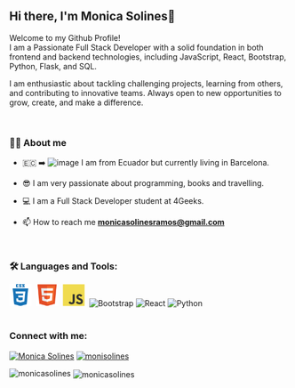 ## Hi there, I'm Monica Solines👋  
Welcome to my Github Profile!
</br>
I am a Passionate Full Stack Developer with a solid foundation in both frontend and backend technologies, including JavaScript, React, Bootstrap, Python, Flask, and SQL.

I am enthusiastic about tackling challenging projects, learning from others, and contributing to innovative teams. Always open to new opportunities to grow, create, and make a difference.

</br>

### :woman_technologist: About me
- 🇪🇨 ➡️ ![image](https://github.com/user-attachments/assets/8fcd659f-e348-488a-a0de-0f41d2688362)
  I am from Ecuador but currently living in Barcelona.

- 😎  I am very passionate about programming, books and travelling.

- 💻  I am a Full Stack Developer student at 4Geeks.
  
- 📫  How to reach me **monicasolinesramos@gmail.com**

</br>

### :hammer_and_wrench: Languages and Tools:

<div>
  <img src="https://github.com/devicons/devicon/blob/master/icons/css3/css3-plain-wordmark.svg"  title="CSS3" alt="CSS" width="40" height="40"/>&nbsp;
  <img src="https://github.com/devicons/devicon/blob/master/icons/html5/html5-original.svg" title="HTML5" alt="HTML" width="40" height="40"/>&nbsp;
  <img src="https://github.com/devicons/devicon/blob/master/icons/javascript/javascript-original.svg" title="JavaScript" alt="JavaScript" width="40" height="40"/>&nbsp;
  <img src="https://cdn.jsdelivr.net/gh/devicons/devicon@latest/icons/bootstrap/bootstrap-original.svg" title="Bootstap" alt="Bootstrap" width="40" height="40"/>
  <img src="https://cdn.jsdelivr.net/gh/devicons/devicon@latest/icons/react/react-original.svg" title="React" alt="React" width="40" height="40"/>
  <img src="https://cdn.jsdelivr.net/gh/devicons/devicon@latest/icons/python/python-original.svg" title="Python" alt="Python" width="40" height="40" />
  
          
          
          
</div>

</br>

### Connect with me:
<p align="left">
<a href="https://www.linkedin.com/in/monica-solines" target="blank"><img align="center" src="https://raw.githubusercontent.com/rahuldkjain/github-profile-readme-generator/master/src/images/icons/Social/linked-in-alt.svg" alt="Monica Solines" height="30" width="40" /></a>
<a href="https://www.instagram.com/monisolines/" target="blank"><img align="center" src="https://raw.githubusercontent.com/rahuldkjain/github-profile-readme-generator/master/src/images/icons/Social/instagram.svg" alt="monisolines" height="30" width="40" /></a>
<a href="monicasolinesramos@gmail.com"> <img/> </a> 
</p>

<p><img align="left" src="https://github-readme-stats.vercel.app/api/top-langs?username=monicasolines&show_icons=true&locale=en&layout=compact" alt="monicasolines"/></p>
<p>&nbsp;<img align="center" src="https://github-readme-stats.vercel.app/api?username=monicasolines&show_icons=true&locale=en" alt="monicasolines"/></p>



<!--
> attention

**negrita**

`comando`

se muestra como cajita de codigo: que permite hasta copiar(el html le da color si es codigo) (este es un codigo random html)
```html
 <div class="card-header h4"> 
         Payment form example 
    </div>

```
este es de javascript
```js
for(let i=0; i<companies.length; i++) {
    console.log(companies[i]);
}
```


linea:
***

imagen:
![image](https://github.com/user-attachments/assets/a793f23b-7e13-40a4-9ed7-bd594d0e490a)
![image](https://github.com/user-attachments/assets/e11661ca-9b01-4c2d-9a38-2a52692956db)



*italic*

lista
- item1
- -item 2
- item 3

lista numeros
1. item
2. item
3. item

para tener espacio debes dejar una linea

este es el segundo parrafo
-->

<!--
**monicasolines/monicasolines** is a ✨ _special_ ✨ repository because its `README.md` (this file) appears on your GitHub profile.

Here are some ideas to get you started:

- 🔭 I’m currently working on ...
- 🌱 I’m currently learning ...
- 👯 I’m looking to collaborate on ...
- 🤔 I’m looking for help with ...
- 💬 Ask me about ...
- 📫 How to reach me: ...
- 😄 Pronouns: ...
- ⚡ Fun fact: ...
-->
